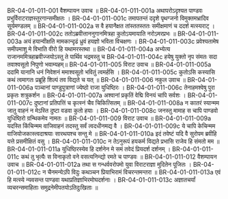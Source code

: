 BR-04-01-011-001  वैशम्पायन उवाच ॥
BR-04-01-011-001a अथापरोऽदृश्यत पाण्डवः प्रभुर्विराटराज्ञस्तुरगान्समीक्षतः ।
BR-04-01-011-001c तमापतन्तं ददृशे पृथग्जनो विमुक्तमभ्रादिव सूर्यमण्डलम् ॥
BR-04-01-011-002a स वै हयानैक्षत तांस्ततस्ततः समीक्षमाणं च ददर्श मत्स्यराट् ।
BR-04-01-011-002c ततोऽब्रवीत्ताननुगानमित्रहा कुतोऽयमायाति नरोऽमरप्रभः ॥
BR-04-01-011-003a अयं हयान्वीक्षति मामकान्दृढं ध्रुवं हयज्ञो भविता विचक्षणः ।
BR-04-01-011-003c प्रवेश्यतामेष समीपमाशु मे विभाति वीरो हि यथामरस्तथा ॥
BR-04-01-011-004a अभ्येत्य राजानममित्रहाब्रवीज्जयोऽस्तु ते पार्थिव भद्रमस्तु च 
BR-04-01-011-004c हयेषु युक्तो नृप संमतः सदा तवाश्वसूतो निपुणो भवाम्यहम्॥
BR-04-01-011-005  विराट उवाच ॥
BR-04-01-011-005a ददामि यानानि धनं निवेशनं ममाश्वसूतो भवितुं त्वमर्हसि  ।
BR-04-01-011-005c कुतोऽसि कस्यासि कथं त्वमागतः प्रब्रूहि शिल्पं तव विद्यते च यत् ॥
BR-04-01-011-006  नकुल उवाच ॥
BR-04-01-011-006a पञ्चानां पाण्डुपुत्राणां ज्येष्ठो राजा युधिष्ठिरः । 
BR-04-01-011-006c तेनाहमश्वेषु पुरा प्रकृतः शत्रुकर्शन ॥
BR-04-01-011-007a अश्वानां प्रकृतिं वेद्मि विनयं चापि सर्वशः ।
BR-04-01-011-007c दुष्टानां प्रतिपत्तिं च कृत्स्नं चैव चिकित्सितम् ॥
BR-04-01-011-008a न कातरं स्यान्मम जातु वाहनं न मेऽस्ति दुष्टा वडवा कुतो हयाः ।
BR-04-01-011-008c जनस्तु मामाह स चापि पाण्डवो युधिष्ठिरो ग्रन्थिकमेव नामतः ॥
BR-04-01-011-009  विराट उवाच ॥
BR-04-01-011-009a यदस्ति किंचिन्मम वाजिवाहनं तदस्तु सर्वं त्वदधीनमद्य वै  ।
BR-04-01-011-009c ये चापि केचिन्मम वाजियोजकास्त्वदाश्रयाः सारथयश्च सन्तु मे ॥
BR-04-01-011-010a इदं तवेष्टं यदि वै सुरोपम ब्रवीहि यत्ते प्रसमीक्षितं वसु ।
BR-04-01-011-010c न तेऽनुरूपं हयकर्म विद्यते प्रभासि राजेव हि संमतो मम ॥
BR-04-01-011-011a युधिष्ठिरस्येव हि दर्शनेन मे समं तवेदं प्रियदर्श दर्शनम् ।
BR-04-01-011-011c कथं तु भृत्यैः स विनाकृतो वने वसत्यनिन्द्यो रमते च पाण्डवः ॥
BR-04-01-011-012  वैशम्पायन उवाच ॥
BR-04-01-011-012a तथा स गन्धर्ववरोपमो युवा विराटराज्ञा मुदितेन पूजितः ।
BR-04-01-011-012c न चैनमन्येऽपि विदुः कथञ्चन प्रियाभिरामं विचरन्तमन्तरा ॥
BR-04-01-011-013a एवं हि मत्स्ये न्यवसन्त पाण्डवा यथाप्रतिज्ञाभिरमोघदर्शनाः ।
BR-04-01-011-013c अज्ञातचर्यां व्यचरन्समाहिताः समुद्रनेमीपतयोऽतिदुःखिताः ॥
